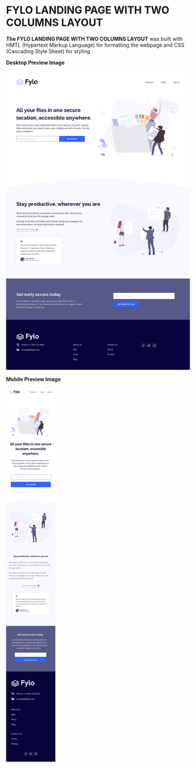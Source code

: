 # **FYLO LANDING PAGE WITH TWO COLUMNS LAYOUT**

**The FYLO LANDING PAGE WITH TWO COLUMNS LAYOUT** was built with HMTL (Hypertext Markup Language) for formatting the webpage and CSS (Cascading Style Sheet) for styling 


**Desktop Preview Image** 

![](desktop-design.jpg)





**Mobile Preview Image** 

![](mobile-design.jpg)




